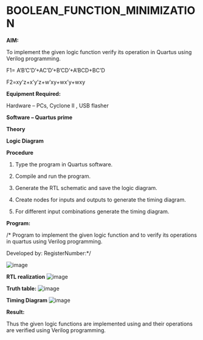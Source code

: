 # BOOLEAN_FUNCTION_MINIMIZATION

**AIM:**

To implement the given logic function verify its operation in Quartus using Verilog programming.

F1= A’B’C’D’+AC’D’+B’CD’+A’BCD+BC’D 

F2=xy’z+x’y’z+w’xy+wx’y+wxy

**Equipment Required:**

Hardware – PCs, Cyclone II , USB flasher

**Software – Quartus prime**

**Theory**

**Logic Diagram**

**Procedure**


1.	Type the program in Quartus software.

2.	Compile and run the program.

3.	Generate the RTL schematic and save the logic diagram.

4.	Create nodes for inputs and outputs to generate the timing diagram.

5.	For different input combinations generate the timing diagram.


**Program:**

/* Program to implement the given logic function and to verify its operations in quartus using Verilog programming. 

Developed by: RegisterNumber:*/

![image](https://github.com/user-attachments/assets/1bba1c28-8109-4ed5-9d73-6d1b1e5c8d4b)

**RTL realization**
![image](https://github.com/user-attachments/assets/b7448b4a-6527-4f34-9136-1cb6036cf740)

**Truth table:**
![image](https://github.com/user-attachments/assets/d81cb3bc-1b05-4354-9d9f-35c2c8c92dfd)



**Timing Diagram**
![image](https://github.com/user-attachments/assets/a7573f52-a28c-4a1c-91ee-6d3672773c80)

**Result:**

Thus the given logic functions are implemented using and their operations are verified using Verilog programming.

